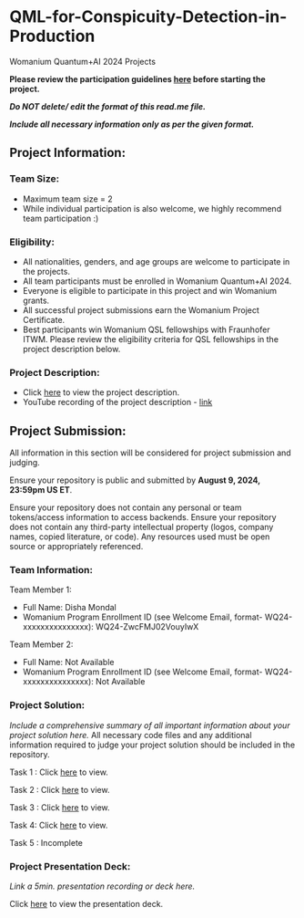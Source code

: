 # QML-for-Conspicuity-Detection-in-Production
Womanium Quantum+AI 2024 Projects

**Please review the participation guidelines [here](https://github.com/womanium-quantum/Quantum-AI-2024) before starting the project.**

_**Do NOT delete/ edit the format of this read.me file.**_

_**Include all necessary information only as per the given format.**_

## Project Information:

### Team Size:
  - Maximum team size = 2
  - While individual participation is also welcome, we highly recommend team participation :)

### Eligibility:
  - All nationalities, genders, and age groups are welcome to participate in the projects.
  - All team participants must be enrolled in Womanium Quantum+AI 2024.
  - Everyone is eligible to participate in this project and win Womanium grants.
  - All successful project submissions earn the Womanium Project Certificate.
  - Best participants win Womanium QSL fellowships with Fraunhofer ITWM. Please review the eligibility criteria for QSL fellowships in the project description below.

### Project Description:
  - Click [here](https://drive.google.com/file/d/1AcctFeXjchtEhYzPUsHpP_b4HGlI4kq9/view?usp=sharing) to view the project description.
  - YouTube recording of the project description - [link](https://youtu.be/Ac1ihFcTRTc?si=i6AIVfQQh8ymYQYp)

## Project Submission:
All information in this section will be considered for project submission and judging.

Ensure your repository is public and submitted by **August 9, 2024, 23:59pm US ET**.

Ensure your repository does not contain any personal or team tokens/access information to access backends. Ensure your repository does not contain any third-party intellectual property (logos, company names, copied literature, or code). Any resources used must be open source or appropriately referenced.

### Team Information:
Team Member 1:
 - Full Name: Disha Mondal
 - Womanium Program Enrollment ID (see Welcome Email, format- WQ24-xxxxxxxxxxxxxxx): WQ24-ZwcFMJ02VouyIwX


Team Member 2:
 - Full Name: Not Available
 - Womanium Program Enrollment ID (see Welcome Email, format- WQ24-xxxxxxxxxxxxxxx): Not Available


### Project Solution:
_Include a comprehensive summary of all important information about your project solution here._
All necessary code files and any additional information required to judge your project solution should be included in the repository. 

Task 1 : Click [here](https://github.com/disha-mondal-github/QuantumNinjas-repository/blob/main/pennylane_task1_codebooks_documentation.ipynb) to view.

Task 2 : Click [here](https://github.com/disha-mondal-github/QuantumNinjas-repository/blob/main/variational_classifier_task2.ipynb) to view.

Task 3 : Click [here](https://github.com/disha-mondal-github/QuantumNinjas-repository/blob/main/quanvolutionalnetworks_task3.ipynb) to view.

Task 4:  Click [here](https://github.com/disha-mondal-github/QuantumNinjas-repository/blob/main/quantumsinefunction_task4.ipynb) to view.

Task 5 : Incomplete


### Project Presentation Deck:
_Link a 5min. presentation recording or deck here._

Click [here](https://docs.google.com/presentation/d/1ZiKnIj_UDbCkcsutkgFjOyXy5F4xaep8/edit?usp=sharing&ouid=112195040657871254632&rtpof=true&sd=true) to view the presentation deck.




